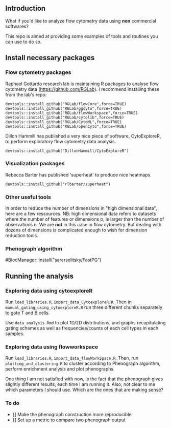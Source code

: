## Introduction

What if you'd like to analyze flow cytometry data using **non** commercial softwares?

This repo is aimed at providing some examples of tools and routines you can use to do so.

## Install necessary packages

### Flow cytometry packages

Raphael Gottardo research lab is maintaining R packages to analyse flow cytometry data (https://github.com/RGLab). I recommend installing these from the lab's repo:

```
devtools::install_github("RGLab/flowCore",force=TRUE)
devtools::install_github("RGLab/ggcyto",force=TRUE)
devtools::install_github("RGLab/flowWorkspace",force=TRUE)
devtools::install_github("RGLab/cytolib",force=TRUE)
devtools::install_github("RGLab/CytoML",force=TRUE)
devtools::install_github("RGLab/openCyto",force=TRUE)
```

Dillon Hammill has published a very nice piece of software, CytoExploreR, to perform exploratory flow cytometry data analysis.

```
devtools::install_github("DillonHammill/CytoExploreR")
```

### Visualization packages

Rebecca Barter has published 'superheat' to produce nice heatmaps.

```
devtools::install_github("rlbarter/superheat")
```

### Other useful tools

In order to reduce the number of dimensions in "high dimensional data", here are a few ressources.
NB: high dimensional data refers to datasets where the number of features or dimensions p, is larger than the number of observations n. We are **not** in this case in flow cytometry. But dealing with dozens of dimensions is complicated enough to wish for dimension reduction tools.

### Phenograph algorithm

#BiocManager::install("sararselitsky/FastPG")

## Running the analysis

### Exploring data using cytoexploreR

Run `load_libraries.R`, `import_data_CytoexploreR.R`. Then in `manual_gating_using_cytoexploreR.R` run three different chunks separately to gate T and B cells.

Use `data_analysis.Rmd` to plot 1D/2D distributions, and graphs recapitulating gating schemes as well as frequencies/counts of each cell types in each samples.

### Exploring data using flowworkspace

Run `load_libraries.R`, `import_data_flowWorkSpace.R`. Then, run `plotting_and_clustering.R` to cluster according to Phenograph algorithm, perform enrichment analysis and plot phenographs.

One thing I am not satisfied with now, is the fact that the phenograph gives slightly different results, each time I am running it. Also, not clear to me which parameters I should use. Which are the ones that are making sense?

### To do

- [] Make the phenograph construction more reproducible
- [] Set up a metric to compare two phenograph output

